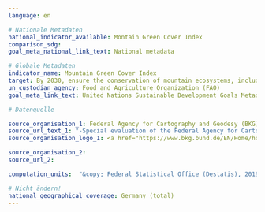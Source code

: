 ```yaml
---
language: en

# Nationale Metadaten
national_indicator_available: Montain Green Cover Index
comparison_sdg:
goal_meta_national_link_text: National metadata

# Globale Metadaten
indicator_name: Mountain Green Cover Index
target: By 2030, ensure the conservation of mountain ecosystems, including their biodiversity, in order to enhance their capacity to provide benefits that are essential for sustainable development
un_custodian_agency: Food and Agriculture Organization (FAO)
goal_meta_link_text: United Nations Sustainable Development Goals Metadata

# Datenquelle

source_organisation_1: Federal Agency for Cartography and Geodesy (BKG)
source_url_text_1: "-Special evaluation of the Federal Agency for Cartography and Geodesy"
source_organisation_logo_1: <a href="https://www.bkg.bund.de/EN/Home/home.html"><img src="https://g205sdgs.github.io/sdg-indicators/public/LogosEn/bkg.png" alt="Logo BKG" /></a>

source_organisation_2:
source_url_2:

computation_units:  "&copy; Federal Statistical Office (Destatis), 2019"

# Nicht ändern!
national_geographical_coverage: Germany (total)
---
```

